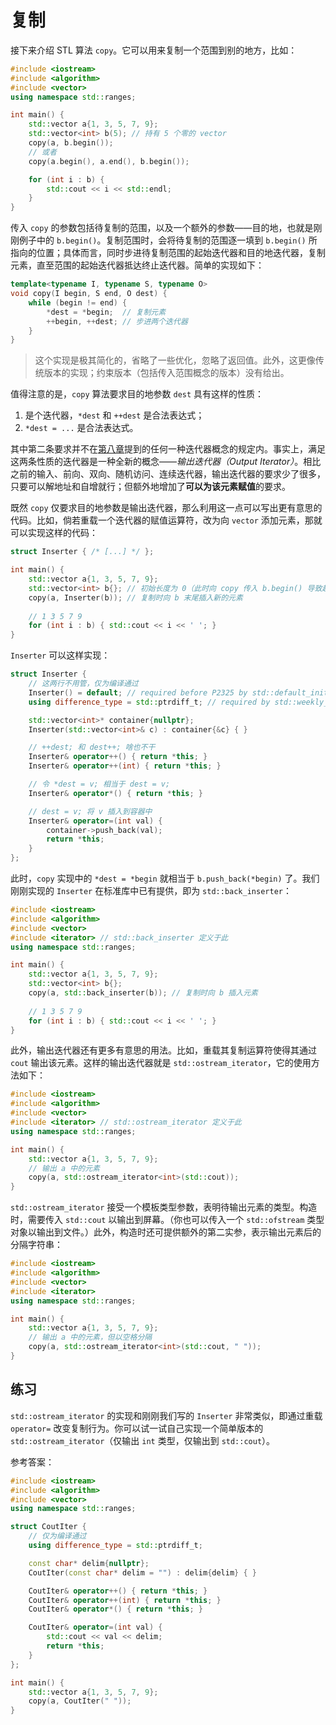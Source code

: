 # 复制

接下来介绍 STL 算法 `copy`。它可以用来复制一个范围到别的地方，比如：

```CPP
#include <iostream>
#include <algorithm>
#include <vector>
using namespace std::ranges;

int main() {
    std::vector a{1, 3, 5, 7, 9};
    std::vector<int> b(5); // 持有 5 个零的 vector
    copy(a, b.begin());
    // 或者
    copy(a.begin(), a.end(), b.begin());

    for (int i : b) {
        std::cout << i << std::endl;
    }
}
```

传入 `copy` 的参数包括待复制的范围，以及一个额外的参数——目的地，也就是刚刚例子中的 `b.begin()`。复制范围时，会将待复制的范围逐一填到 `b.begin()` 所指向的位置；具体而言，同时步进待复制范围的起始迭代器和目的地迭代器，复制元素，直至范围的起始迭代器抵达终止迭代器。简单的实现如下：

```cpp
template<typename I, typename S, typename O>
void copy(I begin, S end, O dest) {
    while (begin != end) {
        *dest = *begin;  // 复制元素
        ++begin, ++dest; // 步进两个迭代器
    }
}
```

> 这个实现是极其简化的，省略了一些优化，忽略了返回值。此外，这更像传统版本的实现；约束版本（包括传入范围概念的版本）没有给出。

值得注意的是，`copy` 算法要求目的地参数 `dest` 具有这样的性质：
1. 是个迭代器，`*dest` 和 `++dest` 是合法表达式；
2. `*dest = ...` 是合法表达式。

其中第二条要求并不在[第八章](/ch08/stl_containers/iterator_concept.md)提到的任何一种迭代器概念的规定内。事实上，满足这两条性质的迭代器是一种全新的概念——*输出迭代器（Output Iterator）*。相比之前的输入、前向、双向、随机访问、连续迭代器，输出迭代器的要求少了很多，只要可以解地址和自增就行；但额外地增加了**可以为该元素赋值**的要求。

既然 `copy` 仅要求目的地参数是输出迭代器，那么利用这一点可以写出更有意思的代码。比如，倘若重载一个迭代器的赋值运算符，改为向 `vector` 添加元素，那就可以实现这样的代码：

```cpp
struct Inserter { /* [...] */ };

int main() {
    std::vector a{1, 3, 5, 7, 9};
    std::vector<int> b{}; // 初始长度为 0（此时向 copy 传入 b.begin() 导致越界）
    copy(a, Inserter(b)); // 复制时向 b 末尾插入新的元素
    
    // 1 3 5 7 9
    for (int i : b) { std::cout << i << ' '; }
}
```

`Inserter` 可以这样实现：

```cpp
struct Inserter {
    // 这两行不用管，仅为编译通过
    Inserter() = default; // required before P2325 by std::default_initializable
    using difference_type = std::ptrdiff_t; // required by std::weekly_incrementable

    std::vector<int>* container{nullptr};
    Inserter(std::vector<int>& c) : container{&c} { }

    // ++dest; 和 dest++; 啥也不干
    Inserter& operator++() { return *this; }
    Inserter& operator++(int) { return *this; }

    // 令 *dest = v; 相当于 dest = v;
    Inserter& operator*() { return *this; }

    // dest = v; 将 v 插入到容器中
    Inserter& operator=(int val) {
        container->push_back(val);
        return *this;
    }
};
```

此时，`copy` 实现中的 `*dest = *begin` 就相当于 `b.push_back(*begin)` 了。我们刚刚实现的 `Inserter` 在标准库中已有提供，即为 `std::back_inserter`：

```CPP
#include <iostream>
#include <algorithm>
#include <vector>
#include <iterator> // std::back_inserter 定义于此
using namespace std::ranges;

int main() {
    std::vector a{1, 3, 5, 7, 9};
    std::vector<int> b{};
    copy(a, std::back_inserter(b)); // 复制时向 b 插入元素
    
    // 1 3 5 7 9
    for (int i : b) { std::cout << i << ' '; }
}
```

此外，输出迭代器还有更多有意思的用法。比如，重载其复制运算符使得其通过 `cout` 输出该元素。这样的输出迭代器就是 `std::ostream_iterator`，它的使用方法如下：

```CPP
#include <iostream>
#include <algorithm>
#include <vector>
#include <iterator> // std::ostream_iterator 定义于此
using namespace std::ranges;

int main() {
    std::vector a{1, 3, 5, 7, 9};
    // 输出 a 中的元素
    copy(a, std::ostream_iterator<int>(std::cout));
}
```

`std::ostream_iterator` 接受一个模板类型参数，表明待输出元素的类型。构造时，需要传入 `std::cout` 以输出到屏幕。（你也可以传入一个 `std::ofstream` 类型对象以输出到文件。）此外，构造时还可提供额外的第二实参，表示输出元素后的分隔字符串：

```CPP
#include <iostream>
#include <algorithm>
#include <vector>
#include <iterator>
using namespace std::ranges;

int main() {
    std::vector a{1, 3, 5, 7, 9};
    // 输出 a 中的元素，但以空格分隔
    copy(a, std::ostream_iterator<int>(std::cout, " "));
}
```

<!-- > 类似地，既然有面向 `std::ostream` 的输出迭代器，自然也有面向 `std::istream` 的输入迭代器。但是，构造这样的输入迭代器相比要复杂一点，我建议使用 `std::views::istream` 函数。它接受一个 `std::istream`（如 `std::cin` 等），并返回一个范围概念。可直接从这个范围复制元素到别的地方：复制时，不断从输入流中取出元素，以空格分隔，直至 EOF。使用 `std::views::istream` 时，还需要传入元素类型作为模板实参。用例如下：
> 注释掉。此函数（CPO）由缺陷报告 P2432 引入，libstdc++ 尚不支持。
>  -->

## 练习

`std::ostream_iterator` 的实现和刚刚我们写的 `Inserter` 非常类似，即通过重载 `operator=` 改变复制行为。你可以试一试自己实现一个简单版本的 `std::ostream_iterator`（仅输出 `int` 类型，仅输出到 `std::cout`）。

参考答案：

```CPP
#include <iostream>
#include <algorithm>
#include <vector>
using namespace std::ranges;

struct CoutIter {
    // 仅为编译通过
    using difference_type = std::ptrdiff_t;

    const char* delim{nullptr};
    CoutIter(const char* delim = "") : delim{delim} { }

    CoutIter& operator++() { return *this; }
    CoutIter& operator++(int) { return *this; }
    CoutIter& operator*() { return *this; }

    CoutIter& operator=(int val) {
        std::cout << val << delim;
        return *this;
    }
};

int main() {
    std::vector a{1, 3, 5, 7, 9};
    copy(a, CoutIter(" "));
}
```